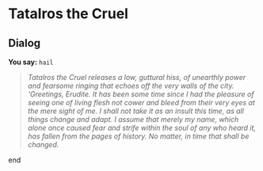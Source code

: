 # Tatalros the Cruel
## Dialog

**You say:** `hail`



>*Tatalros the Cruel releases a low, guttural hiss, of unearthly power and fearsome ringing that echoes off the very walls of the city. 'Greetings, Erudite. It has been some time since I had the pleasure of seeing one of living flesh not cower and bleed from their very eyes at the mere sight of me. I shall not take it as an insult this time, as all things change and adapt. I assume that merely my name, which alone once caused fear and strife within the soul of any who heard it, has fallen from the pages of history. No matter, in time that shall be changed.*

end





